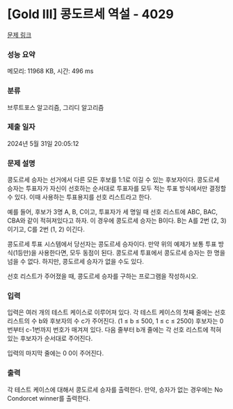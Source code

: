 # [Gold III] 콩도르세 역설 - 4029 

[문제 링크](https://www.acmicpc.net/problem/4029) 

### 성능 요약

메모리: 11968 KB, 시간: 496 ms

### 분류

브루트포스 알고리즘, 그리디 알고리즘

### 제출 일자

2024년 5월 31일 20:05:12

### 문제 설명

<p>콩도르세 승자는 선거에서 다른 모든 후보를 1:1로 이길 수 있는 후보자이다. 콩도르세 승자는 투표자가 자신이 선호하는 순서대로 투표자를 모두 적는 투표 방식에서만 결정할 수 있다. 이때 사용하는 투표용지를 선호 리스트라고 한다.</p>

<p>예를 들어, 후보가 3명 A, B, C이고, 투표자가 세 명일 때 선호 리스트에 ABC, BAC, CBA와 같이 적혀져있다고 하자. 이 경우에 콩도르세 승자는 B이다. B는 A를 2번 (2, 3)이기고, C를 2번 (1, 2) 이긴다.</p>

<p>콩도르세 투표 시스템에서 당선자는 콩도르세 승자이다. 만약 위의 예제가 보통 투표 방식(1등만)을 사용한다면, 모두 동점이 된다. 콩도르세 투표에서 콩도르세 승자는 한 명을 넘을 수 없다. 하지만, 콩도르세 승자가 없을 수도 있다.</p>

<p>선호 리스트가 주어졌을 때, 콩도르세 승자를 구하는 프로그램을 작성하시오.</p>

### 입력 

 <p>입력은 여러 개의 테스트 케이스로 이루어져 있다. 각 테스트 케이스의 첫째 줄에는 선호 리스트의 수 b와 후보자의 수 c가 주어진다. (1 ≤ b ≤ 500, 1 ≤ c ≤ 2500) 후보자는 0번부터 c-1번까지 번호가 매겨져 있다. 다음 줄부터 b개 줄에는 각 선호 리스트에 적혀있는 후보자가 순서대로 주어진다.</p>

<p>입력의 마지막 줄에는 0 0이 주어진다.</p>

### 출력 

 <p>각 테스트 케이스에 대해서 콩도르세 승자를 출력한다. 만약, 승자가 없는 경우에는 No Condorcet winner를 출력한다.</p>

